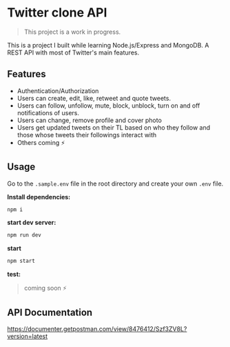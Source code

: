 # Twitter clone API

> This project is a work in progress. 

This is a project I built while learning Node.js/Express and MongoDB. A REST API with most of Twitter's main features.


## Features

- Authentication/Authorization
- Users can create, edit, like, retweet and quote tweets.
- Users can follow, unfollow, mute, block, unblock, turn on and off notifications of users.
- Users can change, remove profile and cover photo
- Users get updated tweets on their TL based on who they follow and those whose tweets their followings interact with
- Others coming ⚡

## Usage

Go to the `.sample.env` file in the root directory and create your own `.env` file.

**Install dependencies:**

```bash
npm i
```

**start dev server:** 

```bash
npm run dev
```

**start**

```bash
npm start
```

**test:**

> coming soon ⚡
<!-- ```bash
npm run test
``` -->

## API Documentation

https://documenter.getpostman.com/view/8476412/Szf3ZV8L?version=latest
